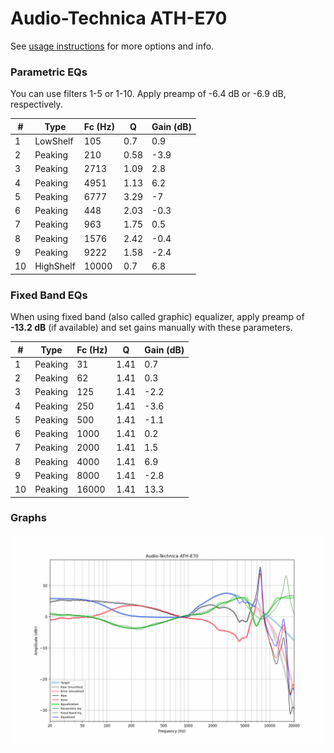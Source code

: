 # Audio-Technica ATH-E70
See [usage instructions](https://github.com/jaakkopasanen/AutoEq#usage) for more options and info.

### Parametric EQs
You can use filters 1-5 or 1-10. Apply preamp of -6.4 dB or -6.9 dB, respectively.

|   # | Type      |   Fc (Hz) |    Q |   Gain (dB) |
|-----|-----------|-----------|------|-------------|
|   1 | LowShelf  |       105 | 0.7  |         0.9 |
|   2 | Peaking   |       210 | 0.58 |        -3.9 |
|   3 | Peaking   |      2713 | 1.09 |         2.8 |
|   4 | Peaking   |      4951 | 1.13 |         6.2 |
|   5 | Peaking   |      6777 | 3.29 |        -7   |
|   6 | Peaking   |       448 | 2.03 |        -0.3 |
|   7 | Peaking   |       963 | 1.75 |         0.5 |
|   8 | Peaking   |      1576 | 2.42 |        -0.4 |
|   9 | Peaking   |      9222 | 1.58 |        -2.4 |
|  10 | HighShelf |     10000 | 0.7  |         6.8 |

### Fixed Band EQs
When using fixed band (also called graphic) equalizer, apply preamp of **-13.2 dB** (if available) and set gains manually with these parameters.

|   # | Type    |   Fc (Hz) |    Q |   Gain (dB) |
|-----|---------|-----------|------|-------------|
|   1 | Peaking |        31 | 1.41 |         0.7 |
|   2 | Peaking |        62 | 1.41 |         0.3 |
|   3 | Peaking |       125 | 1.41 |        -2.2 |
|   4 | Peaking |       250 | 1.41 |        -3.6 |
|   5 | Peaking |       500 | 1.41 |        -1.1 |
|   6 | Peaking |      1000 | 1.41 |         0.2 |
|   7 | Peaking |      2000 | 1.41 |         1.5 |
|   8 | Peaking |      4000 | 1.41 |         6.9 |
|   9 | Peaking |      8000 | 1.41 |        -2.8 |
|  10 | Peaking |     16000 | 1.41 |        13.3 |

### Graphs
![](./Audio-Technica%20ATH-E70.png)
